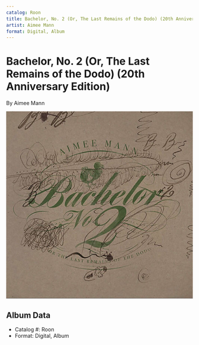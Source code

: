 ```yaml
---
catalog: Roon
title: Bachelor, No. 2 (Or, The Last Remains of the Dodo) (20th Anniversary Edition)
artist: Aimee Mann
format: Digital, Album
---
```


# Bachelor, No. 2 (Or, The Last Remains of the Dodo) (20th Anniversary Edition)

By Aimee Mann

![](../../assets/albumcovers/Aimee_Mann-Bachelor__No_2_Or__The_Last_Remains_of_the_Dodo_20th_Anniversary_Edition.png)

## Album Data

- Catalog #: Roon
- Format: Digital, Album

